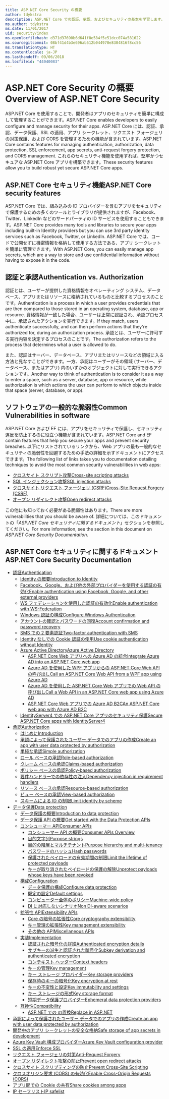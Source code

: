 ```yaml
---
title: ASP.NET Core Security の概要
author: tdykstra
description: ASP.NET Core での認証、承認、およびセキュリティの基本を学習します。
ms.author: tdykstra
ms.date: 11/01/2017
uid: security/index
ms.openlocfilehash: d371d37690b6d641f8e584f5e51dcc074a581622
ms.sourcegitcommit: 08bf41d4b3e696ab512b044970e8304816f8cc56
ms.translationtype: HT
ms.contentlocale: ja-JP
ms.lasthandoff: 09/06/2018
ms.locfileid: "44040083"
---
```

# <a name="overview-of-aspnet-core-security"></a><span data-ttu-id="aa72d-103">ASP.NET Core Security の概要</span><span class="sxs-lookup"><span data-stu-id="aa72d-103">Overview of ASP.NET Core Security</span></span>

<span data-ttu-id="aa72d-104">ASP.NET Core を使用することで、開発者はアプリのセキュリティを簡単に構成して管理することができます。</span><span class="sxs-lookup"><span data-stu-id="aa72d-104">ASP.NET Core enables developers to easily configure and manage security for their apps.</span></span> <span data-ttu-id="aa72d-105">ASP.NET Core には、認証、承認、データ保護、SSL の適用、アプリ シークレット、リクエスト フォージェリの対策保護、および CORS を管理するための機能が含まれています。</span><span class="sxs-lookup"><span data-stu-id="aa72d-105">ASP.NET Core contains features for managing authentication, authorization, data protection, SSL enforcement, app secrets, anti-request forgery protection, and CORS management.</span></span> <span data-ttu-id="aa72d-106">これらのセキュリティ機能を使用すれば、堅牢かつセキュアな ASP.NET Core アプリを構築できます。</span><span class="sxs-lookup"><span data-stu-id="aa72d-106">These security features allow you to build robust yet secure ASP.NET Core apps.</span></span>

## <a name="aspnet-core-security-features"></a><span data-ttu-id="aa72d-107">ASP.NET Core セキュリティ機能</span><span class="sxs-lookup"><span data-stu-id="aa72d-107">ASP.NET Core security features</span></span>

<span data-ttu-id="aa72d-108">ASP.NET Core では、組み込みの ID プロバイダーを含むアプリをセキュリティで保護するための多くのツールとライブラリが提供されますが、Facebook、Twitter、LinkedIn などのサードパーティの ID サービスを使用することもできます。</span><span class="sxs-lookup"><span data-stu-id="aa72d-108">ASP.NET Core provides many tools and libraries to secure your apps including built-in Identity providers but you can use 3rd party identity services such as Facebook, Twitter, or LinkedIn.</span></span> <span data-ttu-id="aa72d-109">ASP.NET Core では、コードで公開せずに機密情報を格納して使用する方法である、アプリ シークレットを簡単に管理できます。</span><span class="sxs-lookup"><span data-stu-id="aa72d-109">With ASP.NET Core, you can easily manage app secrets, which are a way to store and use confidential information without having to expose it in the code.</span></span>

## <a name="authentication-vs-authorization"></a><span data-ttu-id="aa72d-110">認証と承認</span><span class="sxs-lookup"><span data-stu-id="aa72d-110">Authentication vs. Authorization</span></span>

<span data-ttu-id="aa72d-111">認証とは、ユーザーが提供した資格情報をオペレーティング システム、データベース、アプリまたはリソースに格納されているものと比較するプロセスのことです。</span><span class="sxs-lookup"><span data-stu-id="aa72d-111">Authentication is a process in which a user provides credentials that are then compared to those stored in an operating system, database, app or resource.</span></span> <span data-ttu-id="aa72d-112">資格情報が一致した場合、ユーザーは正常に認証され、承認プロセス中に、承認されたアクションを実行できます。</span><span class="sxs-lookup"><span data-stu-id="aa72d-112">If they match, users authenticate successfully, and can then perform actions that they're authorized for, during an authorization process.</span></span> <span data-ttu-id="aa72d-113">承認とは、ユーザーに許可する実行内容を決定するプロセスのことです。</span><span class="sxs-lookup"><span data-stu-id="aa72d-113">The authorization refers to the process that determines what a user is allowed to do.</span></span>

<span data-ttu-id="aa72d-114">また、認証はサーバー、データベース、アプリまたはリソースなどの領域に入る方法と見なすことができます。一方、承認はユーザーがその領域 (サーバー、データベース、またはアプリ) 内のいずかのオブジェクトに対して実行できるアクションです。</span><span class="sxs-lookup"><span data-stu-id="aa72d-114">Another way to think of authentication is to consider it as a way to enter a space, such as a server, database, app or resource, while authorization is which actions the user can perform to which objects inside that space (server, database, or app).</span></span>

## <a name="common-vulnerabilities-in-software"></a><span data-ttu-id="aa72d-115">ソフトウェアの一般的な脆弱性</span><span class="sxs-lookup"><span data-stu-id="aa72d-115">Common Vulnerabilities in software</span></span>

<span data-ttu-id="aa72d-116">ASP.NET Core および EF には、アプリをセキュリティで保護し、セキュリティ違反を防止するのに役立つ機能が含まれています。</span><span class="sxs-lookup"><span data-stu-id="aa72d-116">ASP.NET Core and EF contain features that help you secure your apps and prevent security breaches.</span></span> <span data-ttu-id="aa72d-117">以下にリストされているリンクから、Web アプリの最も一般的なセキュリティの脆弱性を回避するための手法の詳細を示すドキュメントにアクセスできます。</span><span class="sxs-lookup"><span data-stu-id="aa72d-117">The following list of links takes you to documentation detailing techniques to avoid the most common security vulnerabilities in web apps:</span></span>

* [<span data-ttu-id="aa72d-118">クロスサイト スクリプト攻撃</span><span class="sxs-lookup"><span data-stu-id="aa72d-118">Cross-site scripting attacks</span></span>](xref:security/cross-site-scripting)
* [<span data-ttu-id="aa72d-119">SQL インジェクション攻撃</span><span class="sxs-lookup"><span data-stu-id="aa72d-119">SQL injection attacks</span></span>](https://docs.microsoft.com/ef/core/querying/raw-sql)
* [<span data-ttu-id="aa72d-120">クロスサイト リクエスト フォージェリ (CSRF)</span><span class="sxs-lookup"><span data-stu-id="aa72d-120">Cross-Site Request Forgery (CSRF)</span></span>](xref:security/anti-request-forgery)
* [<span data-ttu-id="aa72d-121">オープン リダイレクト攻撃</span><span class="sxs-lookup"><span data-stu-id="aa72d-121">Open redirect attacks</span></span>](xref:security/preventing-open-redirects)

<span data-ttu-id="aa72d-122">この他にも知っておく必要がある脆弱性はあります。</span><span class="sxs-lookup"><span data-stu-id="aa72d-122">There are more vulnerabilities that you should be aware of.</span></span> <span data-ttu-id="aa72d-123">詳細については、このドキュメントの「*ASP.NET Core セキュリティに関するドキュメント*」セクションを参照してください。</span><span class="sxs-lookup"><span data-stu-id="aa72d-123">For more information, see the section in this document on *ASP.NET Core Security Documentation*.</span></span>

## <a name="aspnet-core-security-documentation"></a><span data-ttu-id="aa72d-124">ASP.NET Core セキュリティに関するドキュメント</span><span class="sxs-lookup"><span data-stu-id="aa72d-124">ASP.NET Core Security Documentation</span></span>

*   [<span data-ttu-id="aa72d-125">認証</span><span class="sxs-lookup"><span data-stu-id="aa72d-125">Authentication</span></span>](xref:security/authentication/index)
    *   [<span data-ttu-id="aa72d-126">Identity の概要</span><span class="sxs-lookup"><span data-stu-id="aa72d-126">Introduction to Identity</span></span>](xref:security/authentication/identity)
    *   [<span data-ttu-id="aa72d-127">Facebook、Google、および他の外部プロバイダーを使用する認証の有効化</span><span class="sxs-lookup"><span data-stu-id="aa72d-127">Enable authentication using Facebook, Google, and other external providers</span></span>](xref:security/authentication/social/index)
    *   [<span data-ttu-id="aa72d-128">WS フェデレーションを使用した認証の有効化</span><span class="sxs-lookup"><span data-stu-id="aa72d-128">Enable authentication with WS-Federation</span></span>](xref:security/authentication/ws-federation)
    * [<span data-ttu-id="aa72d-129">Windows 認証の構成</span><span class="sxs-lookup"><span data-stu-id="aa72d-129">Configure Windows Authentication</span></span>](xref:security/authentication/windowsauth)
    *   [<span data-ttu-id="aa72d-130">アカウントの確認とパスワードの回復</span><span class="sxs-lookup"><span data-stu-id="aa72d-130">Account confirmation and password recovery</span></span>](xref:security/authentication/accconfirm)
    *   [<span data-ttu-id="aa72d-131">SMS での 2 要素認証</span><span class="sxs-lookup"><span data-stu-id="aa72d-131">Two-factor authentication with SMS</span></span>](xref:security/authentication/2fa)
    *   [<span data-ttu-id="aa72d-132">Identity なしでの Cookie 認証の使用</span><span class="sxs-lookup"><span data-stu-id="aa72d-132">Use cookie authentication without Identity</span></span>](xref:security/authentication/cookie)
    *   [<span data-ttu-id="aa72d-133">Azure Active Directory</span><span class="sxs-lookup"><span data-stu-id="aa72d-133">Azure Active Directory</span></span>](xref:security/authentication/azure-active-directory/index)
        *   [<span data-ttu-id="aa72d-134">ASP.NET Core Web アプリへの Azure AD の統合</span><span class="sxs-lookup"><span data-stu-id="aa72d-134">Integrate Azure AD into an ASP.NET Core web app</span></span>](https://azure.microsoft.com/documentation/samples/active-directory-dotnet-webapp-openidconnect-aspnetcore/)
        *   [<span data-ttu-id="aa72d-135">Azure AD を使用した WPF アプリからの ASP.NET Core Web API の呼び出し</span><span class="sxs-lookup"><span data-stu-id="aa72d-135">Call an ASP.NET Core Web API from a WPF app using Azure AD</span></span>](https://azure.microsoft.com/documentation/samples/active-directory-dotnet-native-aspnetcore/)
        *   [<span data-ttu-id="aa72d-136">Azure AD を使用した ASP.NET Core Web アプリでの Web API の呼び出し</span><span class="sxs-lookup"><span data-stu-id="aa72d-136">Call a Web API in an ASP.NET Core web app using Azure AD</span></span>](https://azure.microsoft.com/documentation/samples/active-directory-dotnet-webapp-webapi-openidconnect-aspnetcore/)
        *   [<span data-ttu-id="aa72d-137">ASP.NET Core Web アプリでの Azure AD B2C</span><span class="sxs-lookup"><span data-stu-id="aa72d-137">An ASP.NET Core web app with Azure AD B2C</span></span>](https://azure.microsoft.com/resources/samples/active-directory-b2c-dotnetcore-webapp/)
    *   [<span data-ttu-id="aa72d-138">IdentityServer4 での ASP.NET Core アプリのセキュリティ保護</span><span class="sxs-lookup"><span data-stu-id="aa72d-138">Secure ASP.NET Core apps with IdentityServer4</span></span>](https://identityserver4.readthedocs.io)
*   [<span data-ttu-id="aa72d-139">承認</span><span class="sxs-lookup"><span data-stu-id="aa72d-139">Authorization</span></span>](xref:security/authorization/index)
    *   [<span data-ttu-id="aa72d-140">はじめに</span><span class="sxs-lookup"><span data-stu-id="aa72d-140">Introduction</span></span>](xref:security/authorization/introduction)
    *   [<span data-ttu-id="aa72d-141">承認によって保護されたユーザー データでのアプリの作成</span><span class="sxs-lookup"><span data-stu-id="aa72d-141">Create an app with user data protected by authorization</span></span>](xref:security/authorization/secure-data)
    *   [<span data-ttu-id="aa72d-142">単純な承認</span><span class="sxs-lookup"><span data-stu-id="aa72d-142">Simple authorization</span></span>](xref:security/authorization/simple)
    *   [<span data-ttu-id="aa72d-143">ロール ベースの承認</span><span class="sxs-lookup"><span data-stu-id="aa72d-143">Role-based authorization</span></span>](xref:security/authorization/roles)
    *   [<span data-ttu-id="aa72d-144">クレーム ベースの承認</span><span class="sxs-lookup"><span data-stu-id="aa72d-144">Claims-based authorization</span></span>](xref:security/authorization/claims)
    *   [<span data-ttu-id="aa72d-145">ポリシー ベースの承認</span><span class="sxs-lookup"><span data-stu-id="aa72d-145">Policy-based authorization</span></span>](xref:security/authorization/policies)
    *   [<span data-ttu-id="aa72d-146">要件ハンドラーでの依存性の注入</span><span class="sxs-lookup"><span data-stu-id="aa72d-146">Dependency injection in requirement handlers</span></span>](xref:security/authorization/dependencyinjection)
    *   [<span data-ttu-id="aa72d-147">リソース ベースの承認</span><span class="sxs-lookup"><span data-stu-id="aa72d-147">Resource-based authorization</span></span>](xref:security/authorization/resourcebased)
    *   [<span data-ttu-id="aa72d-148">ビュー ベースの承認</span><span class="sxs-lookup"><span data-stu-id="aa72d-148">View-based authorization</span></span>](xref:security/authorization/views)
    *   [<span data-ttu-id="aa72d-149">スキームによる ID の制限</span><span class="sxs-lookup"><span data-stu-id="aa72d-149">Limit identity by scheme</span></span>](xref:security/authorization/limitingidentitybyscheme)
*   [<span data-ttu-id="aa72d-150">データ保護</span><span class="sxs-lookup"><span data-stu-id="aa72d-150">Data protection</span></span>](xref:security/data-protection/index)
    *   [<span data-ttu-id="aa72d-151">データ保護の概要</span><span class="sxs-lookup"><span data-stu-id="aa72d-151">Introduction to data protection</span></span>](xref:security/data-protection/introduction)
    *   [<span data-ttu-id="aa72d-152">データ保護 API の概要</span><span class="sxs-lookup"><span data-stu-id="aa72d-152">Get started with the Data Protection APIs</span></span>](xref:security/data-protection/using-data-protection)
    *   [<span data-ttu-id="aa72d-153">コンシューマー API</span><span class="sxs-lookup"><span data-stu-id="aa72d-153">Consumer APIs</span></span>](xref:security/data-protection/consumer-apis/index)
        *   [<span data-ttu-id="aa72d-154">コンシューマー API の概要</span><span class="sxs-lookup"><span data-stu-id="aa72d-154">Consumer APIs Overview</span></span>](xref:security/data-protection/consumer-apis/overview)
        *   [<span data-ttu-id="aa72d-155">目的文字列</span><span class="sxs-lookup"><span data-stu-id="aa72d-155">Purpose strings</span></span>](xref:security/data-protection/consumer-apis/purpose-strings)
        *   [<span data-ttu-id="aa72d-156">目的の階層とマルチテナント</span><span class="sxs-lookup"><span data-stu-id="aa72d-156">Purpose hierarchy and multi-tenancy</span></span>](xref:security/data-protection/consumer-apis/purpose-strings-multitenancy)
        *   [<span data-ttu-id="aa72d-157">パスワードのハッシュ</span><span class="sxs-lookup"><span data-stu-id="aa72d-157">Hash passwords</span></span>](xref:security/data-protection/consumer-apis/password-hashing)
        *   [<span data-ttu-id="aa72d-158">保護されたペイロードの有効期間の制限</span><span class="sxs-lookup"><span data-stu-id="aa72d-158">Limit the lifetime of protected payloads</span></span>](xref:security/data-protection/consumer-apis/limited-lifetime-payloads)
        *   [<span data-ttu-id="aa72d-159">キーが取り消されたペイロードの保護の解除</span><span class="sxs-lookup"><span data-stu-id="aa72d-159">Unprotect payloads whose keys have been revoked</span></span>](xref:security/data-protection/consumer-apis/dangerous-unprotect)
    *   [<span data-ttu-id="aa72d-160">構成</span><span class="sxs-lookup"><span data-stu-id="aa72d-160">Configuration</span></span>](xref:security/data-protection/configuration/index)
        *   [<span data-ttu-id="aa72d-161">データ保護の構成</span><span class="sxs-lookup"><span data-stu-id="aa72d-161">Configure data protection</span></span>](xref:security/data-protection/configuration/overview)
        *   [<span data-ttu-id="aa72d-162">既定の設定</span><span class="sxs-lookup"><span data-stu-id="aa72d-162">Default settings</span></span>](xref:security/data-protection/configuration/default-settings)
        *   [<span data-ttu-id="aa72d-163">コンピューター全体のポリシー</span><span class="sxs-lookup"><span data-stu-id="aa72d-163">Machine-wide policy</span></span>](xref:security/data-protection/configuration/machine-wide-policy)
        *   [<span data-ttu-id="aa72d-164">DI に対応しないシナリオ</span><span class="sxs-lookup"><span data-stu-id="aa72d-164">Non DI-aware scenarios</span></span>](xref:security/data-protection/configuration/non-di-scenarios)
    *   [<span data-ttu-id="aa72d-165">拡張性 API</span><span class="sxs-lookup"><span data-stu-id="aa72d-165">Extensibility APIs</span></span>](xref:security/data-protection/extensibility/index)
        *   [<span data-ttu-id="aa72d-166">Core の暗号の拡張性</span><span class="sxs-lookup"><span data-stu-id="aa72d-166">Core cryptography extensibility</span></span>](xref:security/data-protection/extensibility/core-crypto)
        *   [<span data-ttu-id="aa72d-167">キー管理の拡張性</span><span class="sxs-lookup"><span data-stu-id="aa72d-167">Key management extensibility</span></span>](xref:security/data-protection/extensibility/key-management)
        *   [<span data-ttu-id="aa72d-168">その他の API</span><span class="sxs-lookup"><span data-stu-id="aa72d-168">Miscellaneous APIs</span></span>](xref:security/data-protection/extensibility/misc-apis)
    *   [<span data-ttu-id="aa72d-169">実装</span><span class="sxs-lookup"><span data-stu-id="aa72d-169">Implementation</span></span>](xref:security/data-protection/implementation/index)
        *   [<span data-ttu-id="aa72d-170">認証された暗号化の詳細</span><span class="sxs-lookup"><span data-stu-id="aa72d-170">Authenticated encryption details</span></span>](xref:security/data-protection/implementation/authenticated-encryption-details)
        *   [<span data-ttu-id="aa72d-171">サブキーの派生と認証された暗号化</span><span class="sxs-lookup"><span data-stu-id="aa72d-171">Subkey derivation and authenticated encryption</span></span>](xref:security/data-protection/implementation/subkeyderivation)
        *   [<span data-ttu-id="aa72d-172">コンテキスト ヘッダー</span><span class="sxs-lookup"><span data-stu-id="aa72d-172">Context headers</span></span>](xref:security/data-protection/implementation/context-headers)
        *   [<span data-ttu-id="aa72d-173">キーの管理</span><span class="sxs-lookup"><span data-stu-id="aa72d-173">Key management</span></span>](xref:security/data-protection/implementation/key-management)
        *   [<span data-ttu-id="aa72d-174">キー ストレージ プロバイダー</span><span class="sxs-lookup"><span data-stu-id="aa72d-174">Key storage providers</span></span>](xref:security/data-protection/implementation/key-storage-providers)
        *   [<span data-ttu-id="aa72d-175">保存時のキーの暗号化</span><span class="sxs-lookup"><span data-stu-id="aa72d-175">Key encryption at rest</span></span>](xref:security/data-protection/implementation/key-encryption-at-rest)
        *   [<span data-ttu-id="aa72d-176">キーの不変性と設定</span><span class="sxs-lookup"><span data-stu-id="aa72d-176">Key immutability and settings</span></span>](xref:security/data-protection/implementation/key-immutability)
        *   [<span data-ttu-id="aa72d-177">キー ストレージの形式</span><span class="sxs-lookup"><span data-stu-id="aa72d-177">Key storage format</span></span>](xref:security/data-protection/implementation/key-storage-format)
        *   [<span data-ttu-id="aa72d-178">短期データ保護プロバイダー</span><span class="sxs-lookup"><span data-stu-id="aa72d-178">Ephemeral data protection providers</span></span>](xref:security/data-protection/implementation/key-storage-ephemeral)
    *   [<span data-ttu-id="aa72d-179">互換性</span><span class="sxs-lookup"><span data-stu-id="aa72d-179">Compatibility</span></span>](xref:security/data-protection/compatibility/index)
        *   [<span data-ttu-id="aa72d-180">ASP.NET での <machineKey> の置換</span><span class="sxs-lookup"><span data-stu-id="aa72d-180">Replace <machineKey> in ASP.NET</span></span>](xref:security/data-protection/compatibility/replacing-machinekey)
*   [<span data-ttu-id="aa72d-181">承認によって保護されたユーザー データでのアプリの作成</span><span class="sxs-lookup"><span data-stu-id="aa72d-181">Create an app with user data protected by authorization</span></span>](xref:security/authorization/secure-data)
*   [<span data-ttu-id="aa72d-182">開発中のアプリ シークレットの安全な格納</span><span class="sxs-lookup"><span data-stu-id="aa72d-182">Safe storage of app secrets in development</span></span>](xref:security/app-secrets)
*   [<span data-ttu-id="aa72d-183">Azure Key Vault 構成プロバイダー</span><span class="sxs-lookup"><span data-stu-id="aa72d-183">Azure Key Vault configuration provider</span></span>](xref:security/key-vault-configuration)
*   [<span data-ttu-id="aa72d-184">SSL の適用</span><span class="sxs-lookup"><span data-stu-id="aa72d-184">Enforce SSL</span></span>](xref:security/enforcing-ssl)
*   [<span data-ttu-id="aa72d-185">リクエスト フォージェリの対策</span><span class="sxs-lookup"><span data-stu-id="aa72d-185">Anti-Request Forgery</span></span>](xref:security/anti-request-forgery)
*   [<span data-ttu-id="aa72d-186">オープン リダイレクト攻撃の防止</span><span class="sxs-lookup"><span data-stu-id="aa72d-186">Prevent open redirect attacks</span></span>](xref:security/preventing-open-redirects)
*   [<span data-ttu-id="aa72d-187">クロスサイト スクリプティングの防止</span><span class="sxs-lookup"><span data-stu-id="aa72d-187">Prevent Cross-Site Scripting</span></span>](xref:security/cross-site-scripting)
*   [<span data-ttu-id="aa72d-188">クロスオリジン要求 (CORS) の有効化</span><span class="sxs-lookup"><span data-stu-id="aa72d-188">Enable Cross-Origin Requests (CORS)</span></span>](xref:security/cors)
*   [<span data-ttu-id="aa72d-189">アプリ間での Cookie の共有</span><span class="sxs-lookup"><span data-stu-id="aa72d-189">Share cookies among apps</span></span>](xref:security/cookie-sharing)
*   [<span data-ttu-id="aa72d-190">IP セーフリスト</span><span class="sxs-lookup"><span data-stu-id="aa72d-190">IP safelist</span></span>](xref:security/ip-safelist)
